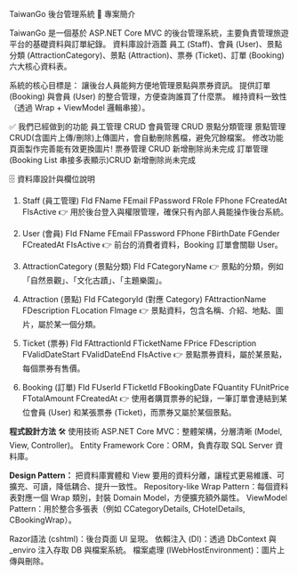 TaiwanGo 後台管理系統
📌 專案簡介

TaiwanGo 是一個基於 ASP.NET Core MVC 的後台管理系統，主要負責管理旅遊平台的基礎資料與訂單紀錄。
資料庫設計涵蓋 員工 (Staff)、會員 (User)、景點分類 (AttractionCategory)、景點 (Attraction)、票券 (Ticket)、訂單 (Booking) 六大核心資料表。

系統的核心目標是：
讓後台人員能夠方便地管理景點與票券資訊。
提供訂單 (Booking) 與會員 (User) 的整合管理，方便查詢誰買了什麼票。
維持資料一致性（透過 Wrap + ViewModel 邏輯串接）。

✅ 我們已經做到的功能
員工管理 CRUD
會員管理 CRUD
景點分類管理
景點管理 CRUD(含圖片上傳/刪除)上傳圖片，會自動刪除舊檔，避免冗餘檔案。 修改功能頁面製作完善能有效更換圖片!
票券管理 CRUD 新增刪除尚未完成
訂單管理 (Booking List 串接多表顯示)CRUD 新增刪除尚未完成

🗄 資料庫設計與欄位說明
1. Staff (員工管理)
FId
FName
FEmail
FPassword
FRole
FPhone
FCreatedAt
FIsActive
👉 用於後台登入與權限管理，確保只有內部人員能操作後台系統。

2. User (會員)
FId
FName
FEmail
FPassword
FPhone
FBirthDate
FGender
FCreatedAt
FIsActive
👉 前台的消費者資料，Booking 訂單會關聯 User。

3. AttractionCategory (景點分類)
FId
FCategoryName
👉 景點的分類，例如「自然景觀」、「文化古蹟」、「主題樂園」。

4. Attraction (景點)
FId
FCategoryId (對應 Category)
FAttractionName
FDescription
FLocation
FImage
👉 景點資料，包含名稱、介紹、地點、圖片，屬於某一個分類。

5. Ticket (票券)
FId
FAttractionId
FTicketName
FPrice
FDescription
FValidDateStart
FValidDateEnd
FIsActive
👉 景點票券資料，屬於某景點，每個票券有售價。

6. Booking (訂單)
FId
FUserId
FTicketId
FBookingDate
FQuantity
FUnitPrice
FTotalAmount
FCreatedAt
👉 使用者購買票券的紀錄，一筆訂單會連結到某位會員 (User) 和某張票券 (Ticket)，而票券又屬於某個景點。

**程式設計方法**
🛠 使用技術
ASP.NET Core MVC：整體架構，分層清晰 (Model, View, Controller)。
Entity Framework Core：ORM，負責存取 SQL Server 資料庫。

**Design Pattern：**
把資料庫實體和 View 要用的資料分離，讓程式更易維護、可擴充、可讀，降低耦合、提升一致性。
Repository-like Wrap Pattern：每個資料表對應一個 Wrap 類別，封裝 Domain Model，方便擴充額外屬性。
ViewModel Pattern：用於整合多張表（例如 CCategoryDetails, CHotelDetails, CBookingWrap）。

Razor語法 (cshtml)：後台頁面 UI 呈現。
依賴注入 (DI)：透過 DbContext 與 _enviro 注入存取 DB 與檔案系統。
檔案處理 (IWebHostEnvironment)：圖片上傳與刪除。


